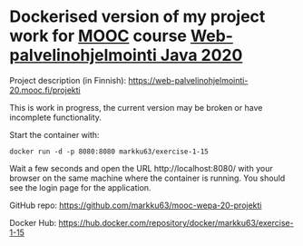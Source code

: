 # Dockerised version of my project work for [MOOC](https://www.mooc.fi/) course [Web-palvelinohjelmointi Java 2020](https://web-palvelinohjelmointi-20.mooc.fi/)

Project description (in Finnish): https://web-palvelinohjelmointi-20.mooc.fi/projekti

This is work in progress, the current version may be broken or have incomplete functionality.

Start the container with:
```
docker run -d -p 8080:8080 markku63/exercise-1-15
```
Wait a few seconds and open the URL http://localhost:8080/ with your browser on the same machine where the container is running. You should see the login page for the application.

GitHub repo: https://github.com/markku63/mooc-wepa-20-projekti

Docker Hub: https://hub.docker.com/repository/docker/markku63/exercise-1-15
